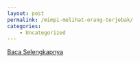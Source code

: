 ```yaml
---
layout: post
permalink: /mimpi-melihat-orang-terjebak/
categories:
    - Uncategorized
---
```


[Baca Selengkapnya](/05)